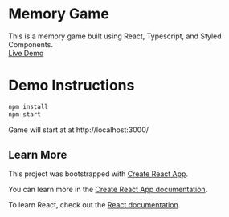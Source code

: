# Memory Game
This is a memory game built using React, Typescript, and Styled Components. 
<br>
[Live Demo](https://srajoo.github.io/react-typescript-app/)
<br>


# Demo Instructions
```bash
npm install
npm start
```
Game will start at at http://localhost:3000/


## Learn More

This project was bootstrapped with [Create React App](https://github.com/facebook/create-react-app).

You can learn more in the [Create React App documentation](https://facebook.github.io/create-react-app/docs/getting-started).

To learn React, check out the [React documentation](https://reactjs.org/).
